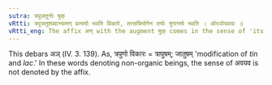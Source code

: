 ```yaml
---
sutra: त्रपुजतुनोः षुक्
vRtti: त्रपुजतुशब्दाभ्यामण् प्रत्ययो भवति विकारे, तत्सन्नियोगेन तयोः षुगागमो भवति । ओरञोपवादः ॥
vRtti_eng: The affix अण् with the augment षुक् comes in the sense of 'its modification,' after the words '_trapun_' and '_jatun_'.
---
```

This debars अञ् (IV. 3. 139). As, त्रपुणो विकारः = त्रापुषम्; जातुषम् 'modification of _tin_ and _lac_.' In these words denoting non-organic beings, the sense of अवयव is not denoted by the affix.
